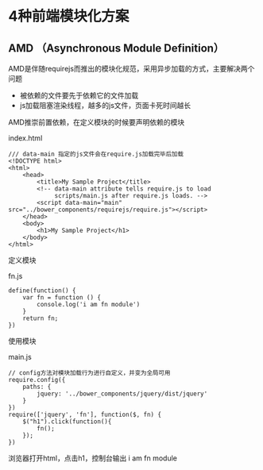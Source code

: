# 4种前端模块化方案

## AMD （Asynchronous Module Definition）

AMD是伴随requirejs而推出的模块化规范，采用异步加载的方式，主要解决两个问题
* 被依赖的文件要先于依赖它的文件加载
* js加载阻塞渲染线程，越多的js文件，页面卡死时间越长

AMD推崇前置依赖，在定义模块的时候要声明依赖的模块

index.html
```
/// data-main 指定的js文件会在require.js加载完毕后加载
<!DOCTYPE html>
<html>
    <head>
        <title>My Sample Project</title>
        <!-- data-main attribute tells require.js to load
             scripts/main.js after require.js loads. -->
        <script data-main="main" src="../bower_components/requirejs/require.js"></script>
    </head>
    <body>
        <h1>My Sample Project</h1>
    </body>
</html>
```

定义模块

fn.js
```
define(function() {
    var fn = function () {
        console.log('i am fn module')
    }
    return fn;
})
```

使用模块

main.js
```
// config方法对模块加载行为进行自定义，并变为全局可用
require.config({
    paths: {
        jquery: '../bower_components/jquery/dist/jquery'
    }
})
require(['jquery', 'fn'], function($, fn) {
    $("h1").click(function(){
        fn();
    });
})
```
浏览器打开html，点击h1，控制台输出 i am fn module



